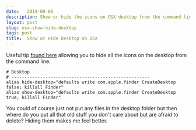 ```yaml
---
date:   2019-08-06
description: Show or hide the icons on OSX desktop from the command line using an alias
layout: post
slug: osx-show-hide-desktop
tags: post
title:  Show or Hide Desktop on OSX
---
```



Useful tip [found here](https://twitter.com/tweetsbymichiel/status/1150782371358289920) allowing you to hide all the icons on the desktop from the command line.


```shell
# Desktop
# -----------------------------------------------------
alias hide-desktop="defaults write com.apple.finder CreateDesktop false; killall Finder"
alias show-desktop="defaults write com.apple.finder CreateDesktop true; killall Finder"
```

You could of course just not put any files in the desktop folder but then where do you put all that old stuff you don't care about but are afraid to delete? Hiding them makes me feel better.
